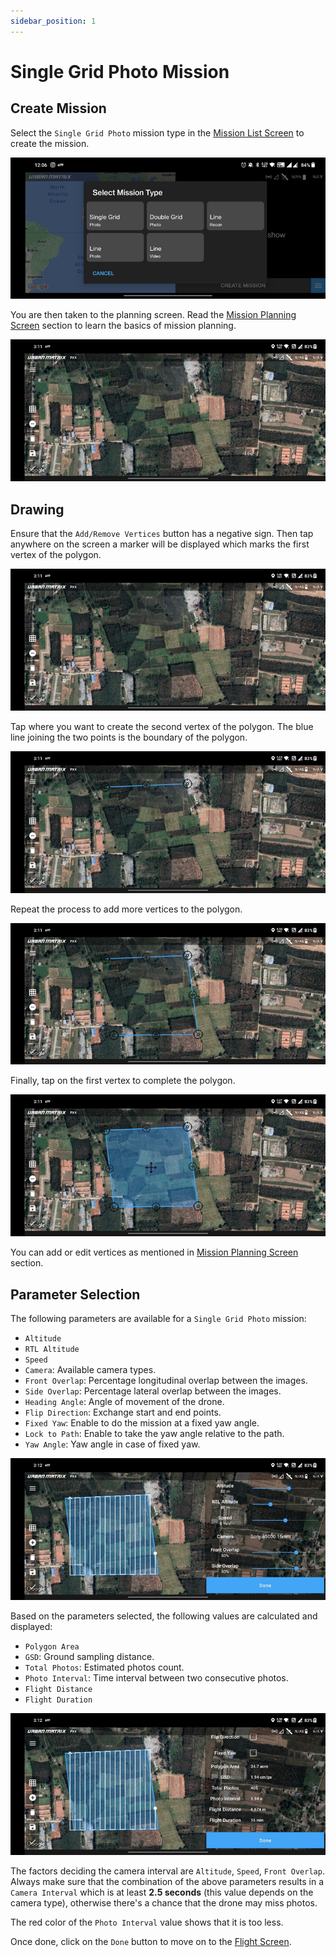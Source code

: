 ```yaml
---
sidebar_position: 1
---
```


# Single Grid Photo Mission

## Create Mission

Select the `Single Grid Photo` mission type in the [Mission List Screen](../overview/mission-list-screen.md) to create
the mission.

![Create](img/single-grid-photo-create.jpg)

You are then taken to the planning screen. Read the [Mission Planning Screen](../overview/mission-planning-screen.md)
section to learn the basics of mission planning.

![Overview](img/single-grid-photo-overview.jpg)


## Drawing

Ensure that the `Add/Remove Vertices` button has a negative sign. Then tap anywhere on the screen a marker will be
displayed which marks the first vertex of the polygon.

![Polygon 1](img/single-grid-photo-polygon-1.jpg)

Tap where you want to create the second vertex of the polygon. The blue line joining the two points is the boundary of
the polygon. 

![Polygon 2](img/single-grid-photo-polygon-2.jpg)

Repeat the process to add more vertices to the polygon.

![Polygon 3](img/single-grid-photo-polygon-3.jpg)

Finally, tap on the first vertex to complete the polygon.

![Polygon 4](img/single-grid-photo-polygon-4.jpg)

You can add or edit vertices as mentioned in [Mission Planning Screen](../overview/mission-list-screen.md) section.


## Parameter Selection

The following parameters are available for a `Single Grid Photo` mission:

- `Altitude`
- `RTL Altitude`
- `Speed`
- `Camera`: Available camera types.
- `Front Overlap`: Percentage longitudinal overlap between the images.
- `Side Overlap`: Percentage lateral overlap between the images.
- `Heading Angle`: Angle of movement of the drone.
- `Flip Direction`: Exchange start and end points.
- `Fixed Yaw`: Enable to do the mission at a fixed yaw angle.
- `Lock to Path`: Enable to take the yaw angle relative to the path.
- `Yaw Angle`: Yaw angle in case of fixed yaw.

![Parameters](img/single-grid-photo-params.jpg)

Based on the parameters selected, the following values are calculated and displayed:

- `Polygon Area`
- `GSD`: Ground sampling distance.
- `Total Photos`: Estimated photos count.
- `Photo Interval`: Time interval between two consecutive photos.
- `Flight Distance`
- `Flight Duration`

![Data](img/single-grid-photo-data.jpg)

The factors deciding the camera interval are `Altitude`, `Speed`, `Front Overlap`. Always make sure that the combination
of the above parameters results in a `Camera Interval` which is at least **2.5 seconds** (this value depends on the
camera type), otherwise there's a chance that the drone may miss photos.

The red color of the `Photo Interval` value shows that it is too less.

Once done, click on the `Done` button to move on to the [Flight Screen](../overview/flight-screen.md).
